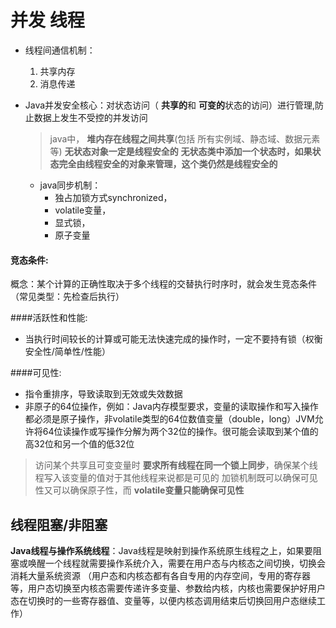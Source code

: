 # 并发 线程

* 线程间通信机制：
    1. 共享内存
    2. 消息传递
* Java并发安全核心：对状态访问（ **共享的**和 **可变的**状态的访问）进行管理,防止数据上发生不受控的并发访问

    > java中， __堆内存在线程之间共享__(包括 所有实例域、静态域、数据元素等)
    > **无状态对象一定是线程安全的**
    > **无状态类中添加一个状态时，如果状态完全由线程安全的对象来管理，这个类仍然是线程安全的**

  * java同步机制：
    * 独占加锁方式synchronized，
    * volatile变量，
    * 显式锁，
    * 原子变量

#### 竞态条件:
概念：某个计算的正确性取决于多个线程的交替执行时序时，就会发生竞态条件（常见类型：先检查后执行）

####活跃性和性能:
* 当执行时间较长的计算或可能无法快速完成的操作时，一定不要持有锁（权衡安全性/简单性/性能）

####可见性:
* 指令重排序，导致读取到无效或失效数据
* 非原子的64位操作，例如：Java内存模型要求，变量的读取操作和写入操作都必须是原子操作，非volatile类型的64位数值变量（double，long）JVM允许将64位读操作或写操作分解为两个32位的操作。很可能会读取到某个值的高32位和另一个值的低32位
> 访问某个共享且可变变量时 **要求所有线程在同一个锁上同步**，确保某个线程写入该变量的值对于其他线程来说都是可见的
> 加锁机制既可以确保可见性又可以确保原子性，而 **volatile变量只能确保可见性**

线程阻塞/非阻塞
-------------
**Java线程与操作系统线程**：Java线程是映射到操作系统原生线程之上，如果要阻塞或唤醒一个线程就需要操作系统介入，需要在用户态与内核态之间切换，切换会消耗大量系统资源
（用户态和内核态都有各自专用的内存空间，专用的寄存器等，用户态切换至内核态需要传递许多变量、参数给内核，内核也需要保护好用户态在切换时的一些寄存器值、变量等，以便内核态调用结束后切换回用户态继续工作）